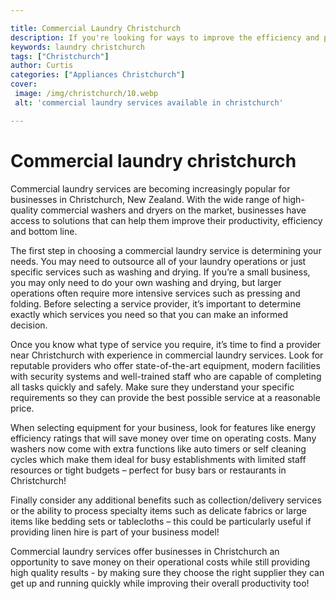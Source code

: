 ```yaml
---

title: Commercial Laundry Christchurch
description: If you're looking for ways to improve the efficiency and productivity of your business in Christchurch, New Zealand, then read on to learn more about the benefits of using commercial laundry services.
keywords: laundry christchurch
tags: ["Christchurch"]
author: Curtis
categories: ["Appliances Christchurch"]
cover: 
 image: /img/christchurch/10.webp
 alt: 'commercial laundry services available in christchurch'

---
```


# Commercial laundry christchurch

Commercial laundry services are becoming increasingly popular for businesses in Christchurch, New Zealand. With the wide range of high-quality commercial washers and dryers on the market, businesses have access to solutions that can help them improve their productivity, efficiency and bottom line.

The first step in choosing a commercial laundry service is determining your needs. You may need to outsource all of your laundry operations or just specific services such as washing and drying. If you’re a small business, you may only need to do your own washing and drying, but larger operations often require more intensive services such as pressing and folding. Before selecting a service provider, it’s important to determine exactly which services you need so that you can make an informed decision.

Once you know what type of service you require, it’s time to find a provider near Christchurch with experience in commercial laundry services. Look for reputable providers who offer state-of-the-art equipment, modern facilities with security systems and well-trained staff who are capable of completing all tasks quickly and safely. Make sure they understand your specific requirements so they can provide the best possible service at a reasonable price.

When selecting equipment for your business, look for features like energy efficiency ratings that will save money over time on operating costs. Many washers now come with extra functions like auto timers or self cleaning cycles which make them ideal for busy establishments with limited staff resources or tight budgets – perfect for busy bars or restaurants in Christchurch! 
 
Finally consider any additional benefits such as collection/delivery services or the ability to process specialty items such as delicate fabrics or large items like bedding sets or tablecloths – this could be particularly useful if providing linen hire is part of your business model! 

 Commercial laundry services offer businesses in Christchurch an opportunity to save money on their operational costs while still providing high quality results - by making sure they choose the right supplier they can get up and running quickly while improving their overall productivity too!